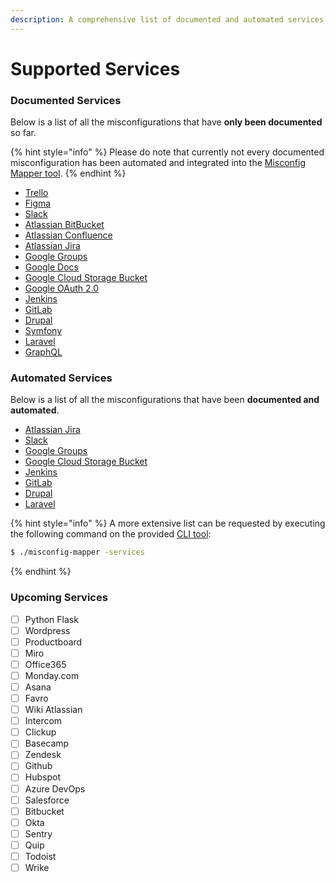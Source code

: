 ```yaml
---
description: A comprehensive list of documented and automated services.
---
```


# Supported Services

### Documented Services

Below is a list of all the misconfigurations that have **only been documented** so far.

{% hint style="info" %}
Please do note that currently not every documented misconfiguration has been automated and integrated into the [Misconfig Mapper tool](cli-tool.md).
{% endhint %}

* [Trello](../services/trello/)
* [Figma](../services/figma/)
* [Slack](../services/slack/)
* [Atlassian BitBucket](../services/atlassian-bitbucket/)
* [Atlassian Confluence](../services/atlassian-confluence/)
* [Atlassian Jira](../services/atlassian-jira/)
* [Google Groups](../services/google-groups/)
* [Google Docs](../services/google-docs/)
* [Google Cloud Storage Bucket](../services/google-cloud-storage-bucket/)
* [Google OAuth 2.0](../services/google-oauth-2.0)
* [Jenkins](../services/jenkins/)
* [GitLab](../services/gitlab/)
* [Drupal](../services/drupal/)
* [Symfony](../services/symfony-php/)
* [Laravel](../services/laravel/)
* [GraphQL](../services/graphql/)

### Automated Services

Below is a list of all the misconfigurations that have been **documented and automated**.

* [Atlassian Jira](../services/atlassian-jira/)
* [Slack](../services/slack/)
* [Google Groups](../services/google-groups/)
* [Google Cloud Storage Bucket](../services/google-cloud-storage-bucket/)
* [Jenkins](../services/jenkins/)
* [GitLab](../services/gitlab/)
* [Drupal](../services/drupal/)
* [Laravel](../services/laravel/)

{% hint style="info" %}
A more extensive list can be requested by executing the following command on the provided [CLI tool](cli-tool.md):

```bash
$ ./misconfig-mapper -services
```
{% endhint %}

### Upcoming Services

* [ ] Python Flask
* [ ] Wordpress
* [ ] Productboard
* [ ] Miro
* [ ] Office365
* [ ] Monday.com
* [ ] Asana
* [ ] Favro
* [ ] Wiki Atlassian
* [ ] Intercom
* [ ] Clickup
* [ ] Basecamp
* [ ] Zendesk
* [ ] Github
* [ ] Hubspot
* [ ] Azure DevOps
* [ ] Salesforce
* [ ] Bitbucket
* [ ] Okta
* [ ] Sentry
* [ ] Quip
* [ ] Todoist
* [ ] Wrike
